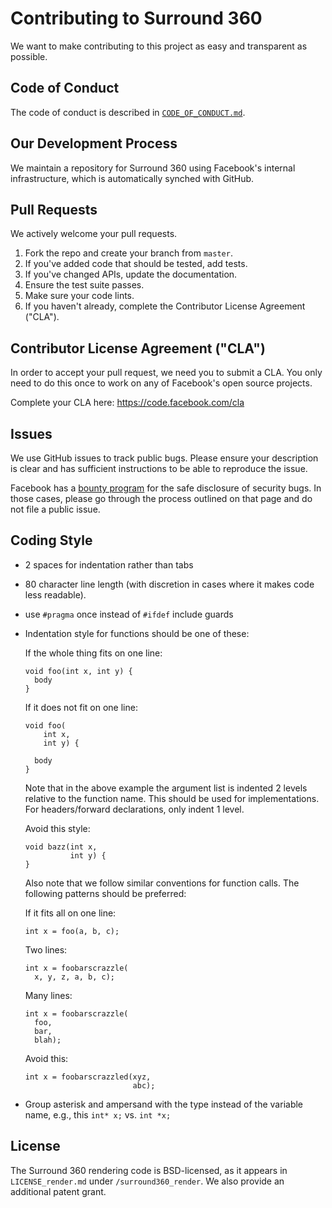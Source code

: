 # Contributing to Surround 360

We want to make contributing to this project as easy and transparent as
possible.

## Code of Conduct
The code of conduct is described in [`CODE_OF_CONDUCT.md`](../CODE_OF_CONDUCT.md).

## Our Development Process

We maintain a repository for Surround 360 using Facebook's internal infrastructure, which is automatically synched with GitHub.

## Pull Requests

We actively welcome your pull requests.

1. Fork the repo and create your branch from `master`.
2. If you've added code that should be tested, add tests.
3. If you've changed APIs, update the documentation.
4. Ensure the test suite passes.
5. Make sure your code lints.
6. If you haven't already, complete the Contributor License Agreement ("CLA").

## Contributor License Agreement ("CLA")

In order to accept your pull request, we need you to submit a CLA. You only need
to do this once to work on any of Facebook's open source projects.

Complete your CLA here: <https://code.facebook.com/cla>

## Issues

We use GitHub issues to track public bugs. Please ensure your description is
clear and has sufficient instructions to be able to reproduce the issue.

Facebook has a [bounty program](https://www.facebook.com/whitehat/) for the safe
disclosure of security bugs. In those cases, please go through the process
outlined on that page and do not file a public issue.

## Coding Style

* 2 spaces for indentation rather than tabs
* 80 character line length (with discretion in cases where it makes code less readable).
* use `#pragma` once instead of `#ifdef` include guards
* Indentation style for functions should be one of these:

  If the whole thing fits on one line:

  ```
  void foo(int x, int y) {
    body
  }
  ```

  If it does not fit on one line:

  ```
  void foo(
      int x,
      int y) {

    body
  }
  ```

  Note that in the above example the argument list is indented 2 levels relative to the function name. This should be used for implementations. For headers/forward declarations, only indent 1 level.

  Avoid this style:

  ```
  void bazz(int x,
            int y) {
  }
  ```

  Also note that we follow similar conventions for function calls. The following patterns should be preferred:

  If it fits all on one line:

  ```
  int x = foo(a, b, c);
  ```

  Two lines:

  ```
  int x = foobarscrazzle(
    x, y, z, a, b, c);
  ```

  Many lines:

  ```
  int x = foobarscrazzle(
    foo,
    bar,
    blah);
  ```

  Avoid this:

  ```
  int x = foobarscrazzled(xyz,
                          abc);
  ```

* Group asterisk and ampersand with the type instead of the variable name, e.g., this `int* x;` vs. `int *x;`


## License

The Surround 360 rendering code is BSD-licensed, as it appears in `LICENSE_render.md` under `/surround360_render`. We also provide an additional patent grant.
